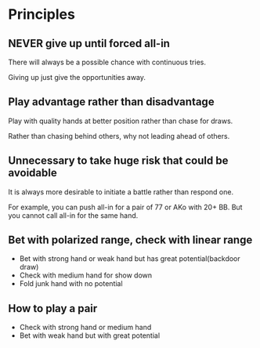 # Principles

## NEVER give up until forced all-in

There will always be a possible chance with continuous tries.

Giving up just give the opportunities away.

## Play advantage rather than disadvantage

Play with quality hands at better position rather than chase for draws.

Rather than chasing behind others, why not leading ahead of others.

## Unnecessary to take huge risk that could be avoidable

It is always more desirable to initiate a battle rather than respond one.

For example, you can push all-in for a pair of 77 or AKo with 20+ BB. But you cannot call all-in for the same hand.

## Bet with polarized range, check with linear range

* Bet with strong hand or weak hand but has great potential(backdoor draw)
* Check with medium hand for show down
* Fold junk hand with no potential

## How to play a pair

* Check with strong hand or medium hand
* Bet with weak hand but with great potential


